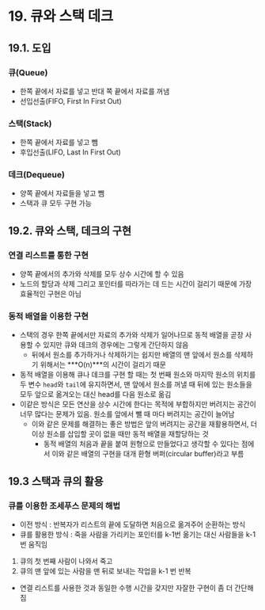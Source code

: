 # 19. 큐와 스택 데크
## 19.1. 도입
### 큐(Queue)
- 한쪽 끝에서 자료를 넣고 반대 쪽 끝에서 자료를 꺼냄
- 선입선출(FIFO, First In First Out)   
   
### 스택(Stack)
- 한쪽 끝에서 자료를 넣고 뺌
- 후입선출(LIFO, Last In First Out)

### 데크(Dequeue)
- 양쪽 끝에서 자료들을 넣고 뺌
- 스택과 큐 모두 구현 가능

## 19.2. 큐와 스택, 데크의 구현
### 연결 리스트를 통한 구현
- 양쪽 끝에서의 추가와 삭제를 모두 상수 시간에 할 수 있음
- 노드의 할당과 삭제 그리고 포인터를 따라가는 데 드는 시간이 걸리기 때문에 가장 효율적인 구현은 아님

### 동적 배열을 이용한 구현
- 스택의 경우 한쪽 끝에서만 자료의 추가와 삭제가 일어나므로 동적 배열을 곧장 사용할 수 있지만 큐와 데크의 경우에는 그렇게 간단하지 않음
    - 뒤에서 원소를 추가하거나 삭제하기는 쉽지만 배열의 맨 앞에서 원소를 삭제하기 위해서는 ***O(n)***의 시간이 걸리기 때문
- 동적 배열을 이용해 큐나 데크를 구현 할 때는 첫 번째 원소와 마지막 원소의 위치를 두 변수 `head`와 `tail`에 유지하면서, 맨 앞에서 원소를 꺼낼 때 뒤에 있는 원소들을 모두 앞으로 옮겨오는 대신 head를 다음 원소로 옮김
- 이같은 방식은 모든 연산을 상수 시간에 한다는 목적에 부합하지만 버려지는 공간이 너무 많다는 문제가 있음. 원소를 앞에서 뺄 때 마다 버려지는 공간이 늘어남
    - 이와 같은 문제를 해결하는 좋은 방법은 앞의 버려지는 공간을 재활용하면서, 더이상 원소를 삽입할 곳이 없을 때만 동적 배열을 재할당하는 것
        - 동적 배열의 처음과 끝을 붙여 원형으로 만들었다고 생각할 수 있다는 점에서 이와 같은 배열의 구현을 대개 환형 버퍼(circular buffer)라고 부름

## 19.3 스택과 큐의 활용
### 큐를 이용한 조세푸스 문제의 해법
- 이전 방식 : 반복자가 리스트의 끝에 도달하면 처음으로 옮겨주어 순환하는 방식
- 큐를 활용한 방식 : 죽을 사람을 가리키는 포인터를 k-1번 옮기는 대신 사람들을 k-1번 움직임
   
1. 큐의 첫 번째 사람이 나와서 죽고
2. 큐의 맨 앞에 있는 사람을 맨 뒤로 보내는 작업을 k-1 번 반복

- 연결 리스트를 사용한 것과 동일한 수행 시간을 갖지만 자잘한 구현이 좀 더 간단해짐